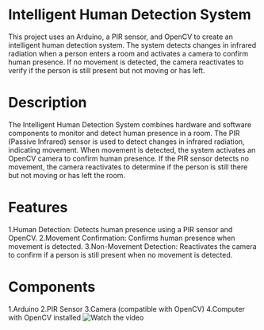 # Intelligent Human Detection System
This project uses an Arduino, a PIR sensor, and OpenCV to create an intelligent human detection system. The system detects changes in infrared radiation when a person enters a room and activates a camera to confirm human presence. If no movement is detected, the camera reactivates to verify if the person is still present but not moving or has left.
# Description 
The Intelligent Human Detection System combines hardware and software components to monitor and detect human presence in a room. The PIR (Passive Infrared) sensor is used to detect changes in infrared radiation, indicating movement. When movement is detected, the system activates an OpenCV camera to confirm human presence. If the PIR sensor detects no movement, the camera reactivates to determine if the person is still there but not moving or has left the room.
# Features
1.Human Detection: Detects human presence using a PIR sensor and OpenCV. 
2.Movement Confirmation: Confirms human presence when movement is detected.
3.Non-Movement Detection: Reactivates the camera to confirm if a person is still present when no movement is detected.
# Components
1.Arduino
2.PIR Sensor
3.Camera (compatible with OpenCV)
4.Computer with OpenCV installed
![Watch the video](https://www.youtube.com/watch?v=taspXMEoZOU)


